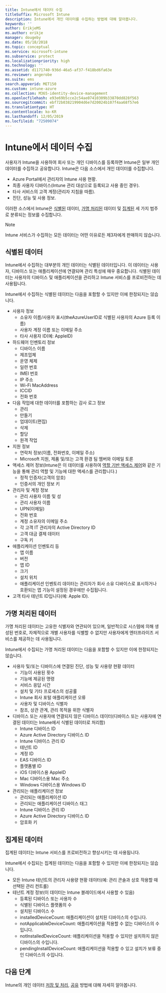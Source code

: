 ```yaml
---
title: Intune에서 데이터 수집
titleSuffix: Microsoft Intune
description: Intune에서 개인 데이터를 수집하는 방법에 대해 알아봅니다.
keywords: ''
author: ErikjeMS
ms.author: erikje
manager: dougeby
ms.date: 05/18/2018
ms.topic: conceptual
ms.service: microsoft-intune
ms.subservice: protect
ms.localizationpriority: high
ms.technology: ''
ms.assetid: d1171740-936d-46a5-af37-f418bd6fa63e
ms.reviewer: angerobe
ms.suite: ems
search.appverid: MET150
ms.custom: intune-azure
ms.collection: M365-identity-device-management
ms.openlocfilehash: e93e69b5cce2c54ae07410309b33870dd828f563
ms.sourcegitcommit: ebf72b038219904d6e7d20024b107f4aa68f57e6
ms.translationtype: HT
ms.contentlocale: ko-KR
ms.lasthandoff: 12/05/2019
ms.locfileid: "72509074"
---
```

# <a name="data-collection-in-intune"></a>Intune에서 데이터 수집

사용자가 Intune을 사용하여 회사 또는 개인 디바이스를 등록하면 Intune은 일부 개인 데이터를 수집하고 공유합니다. Intune은 다음 소스에서 개인 데이터를 수집합니다.

- Azure Portal에서 관리자의 Intune 사용 현황.
- 최종 사용자 디바이스(Intune 관리 대상으로 등록되고 사용 중인 경우).
- 타사 서비스의 고객 계정(관리자 지침을 따름).
- 진단, 성능 및 사용 정보.

이러한 소스에서 Intune은 [식별된](#identified-data) 데이터, [가명 처리된](#pseudonymized-data) 데이터 및 [집계된](#aggregated-data) 세 가지 범주로 분류되는 정보를 수집합니다.

> [!NOTE]
> Intune 서비스가 수집하는 모든 데이터는 어떤 이유로든 제3자에게 판매하지 않습니다.

## <a name="identified-data"></a>식별된 데이터

Intune에서 수집하는 대부분의 개인 데이터는 식별된 데이터입니다. 이 데이터는 사용자, 디바이스 또는 애플리케이션에 연결되며 관리 특성에 매우 중요합니다. 식별된 데이터는 사용자의 디바이스 및 애플리케이션을 관리하고 Intune 서비스를 프로비전하는 데 사용됩니다.

Intune에서 수집하는 식별된 데이터는 다음을 포함할 수 있지만 이에 한정되지는 않습니다. 

- 사용자 정보
  - 소유자 이름/사용자 표시(theAzureUserID로 식별된 사용자의 Azure 등록 이름)
  - 사용자 계정 이름 또는 이메일 주소
  - 타사 사용자 ID(예: AppleID)
- 하드웨어 인벤토리 정보
  - 디바이스 이름
  - 제조업체
  - 운영 체제
  - 일련 번호
  - IMEI 번호
  - IP 주소
  - Wi-Fi MacAddress
  - ICCID
  - 전화 번호
- 다음 작업에 대한 데이터를 포함하는 감사 로그 정보
  - 관리
  - 만들기
  - 업데이트(편집)
  - 삭제
  - 할당
  - 원격 작업
- 지원 정보
  - 연락처 정보(이름, 전화번호, 이메일 주소)
  - Microsoft 지원, 제품 및/또는 고객 환경 팀 멤버와 이메일 토론
- 액세스 제어 정보(Intune은 이 데이터를 사용하여 [역할 기반 액세스 제어](../fundamentals/role-based-access-control.md)와 같은 기능을 통해 관리 역할 및 기능에 대한 액세스를 관리합니다.)
  - 정적 인증자(고객의 암호)
  - 인증서의 개인 정보 키 
- 관리자 및 계정 정보
  - 관리 사용자 이름 및 성
  - 관리 사용자 이름
  - UPN(이메일)
  - 전화 번호
  - 계정 소유자의 이메일 주소
  - 각 고객 IT 관리자의 Active Directory ID
  - 고객 대금 결제 데이터
  - 구독 키
- 애플리케이션 인벤토리 등
  - 앱 이름
  - 버전
  - 앱 ID
  - 크기
  - 설치 위치
  - 애플리케이션 인벤토리 데이터는 관리자가 회사 소유 디바이스로 표시하거나 호환되는 앱 기능이 설정된 경우에만 수집됩니다.  
- 고객 타사 테넌트 ID입니다(예: Apple ID). 

## <a name="pseudonymized-data"></a>가명 처리된 데이터

가명 처리된 데이터는 고유한 식별자와 연관되어 있으며, 일반적으로 시스템에 의해 생성된 번호로, 자체적으로 개별 사용자를 식별할 수 없지만 사용자에게 엔터프라이즈 서비스를 제공하는 데 사용됩니다. 

Intune에서 수집되는 가명 처리된 데이터는 다음을 포함할 수 있지만 이에 한정되지는 않습니다. 

- 사용자 및/또는 디바이스에 연결된 진단, 성능 및 사용량 현황 데이터
  - 기능이 사용된 횟수
  - 기능에 제공된 명령
  - 서비스 응답 시간
  - 설치 및 기타 프로세스의 성공률
  - Intune 회사 포털 애플리케이션 오류
  - 사용자 및 디바이스 식별자
  - 참조, 상관 관계, 관리 목적을 위한 식별자 
- 디바이스 또는 사용자에 연결되지 않은 디바이스 데이터(디바이스 또는 사용자에 연결된 데이터는 Intune에서 식별된 데이터로 처리함)
  - Intune 디바이스 ID
  - Azure Active Directory 디바이스 ID
  - Intune 디바이스 관리 ID
  - 테넌트 ID
  - 계정 ID
  - EAS 디바이스 ID
  - 플랫폼별 ID
  - iOS 디바이스용 AppleID
  - Mac 디바이스용 Mac 주소
  - Windows 디바이스용 Windows ID
- 관리되는 애플리케이션 정보
  - 관리되는 애플리케이션 ID
  - 관리되는 애플리케이션 디바이스 태그
  - Intune 디바이스 관리 ID
  - Azure Active Directory 디바이스 ID
  - 암호화 키

## <a name="aggregated-data"></a>집계된 데이터

집계된 데이터는 Intune 서비스를 프로비전하고 향상시키는 데 사용됩니다. 

Intune에서 수집되는 집계된 데이터는 다음을 포함할 수 있지만 이에 한정되지는 않습니다. 

- 모든 Intune 테넌트의 관리자 사용량 현황 데이터(예: 관리 콘솔과 상호 작용할 때 선택된 관리 컨트롤)
- 테넌트 계정 정보(이 데이터는 Intune 블레이드에서 사용할 수 있음)
  - 등록된 디바이스 또는 사용자 수
  - 식별된 디바이스 플랫폼의 수  
  - 설치된 디바이스 수
  - installedDeviceCount: 애플리케이션이 설치된 디바이스의 수입니다.
  - notApplicableDeviceCount: 애플리케이션을 적용할 수 없는 디바이스의 수입니다.
  - notInstalledDeviceCount: 애플리케이션을 적용할 수 있지만 설치하지 않은 디바이스의 수입니다.
  - pendingInstallDeviceCount: 애플리케이션을 적용할 수 있고 설치가 보류 중인 디바이스의 수입니다.

## <a name="next-steps"></a>다음 단계

Intune의 개인 데이터 [저장 및 처리](privacy-data-store-process.md), [공유](privacy-data-secure-share.md) 방법에 대해 자세히 알아봅니다. 
